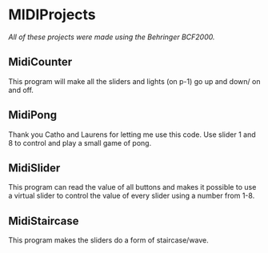 # MIDIProjects
*All of these projects were made using the Behringer BCF2000.*

## MidiCounter
This program will make all the sliders and lights (on p-1) go up and down/ on and off. 
## MidiPong
Thank you Catho and Laurens for letting me use this code. Use slider 1 and 8 to control and play a small game of pong.
## MidiSlider
This program can read the value of all buttons and makes it possible to use a virtual slider to control the value of every slider using a number from 1-8.
## MidiStaircase
This program makes the sliders do a form of staircase/wave.
